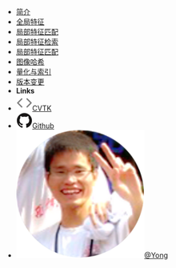 <!-- markdownlint-disable-next-line first-line-heading -->
- [简介](introduction)
- [全局特征](global_feature)
- [局部特征匹配](options)
- [局部特征检索](themes)
- [局部特征匹配](customization)
- [图像哈希](markdown)
- [量化与索引](scale_quantization)
- [版本变更](changelog)
- **Links**
- [![Code](assets/img/code.svg)CVTK](https://github.com/willard-yuan/cvtk)
- [![Github](assets/img/github.svg)Github](https://github.com/willard-yuan/cvtk)
- [![Yong](assets/img/yong.svg)@Yong](https://yongyuan.name)
